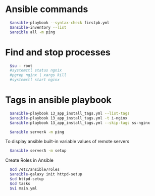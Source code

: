 # Ansible commands 
```sh
  $ansible-playbook --syntax-check firstpb.yml
  $ansible-inventory --list
  $ansible all -m ping
```

# Find and stop processes
```sh
  $su - root
  #systemctl status ngnix
  #pgrep nginx | xargs kill
  #systemctl start nginx
```

# Tags in ansible playbook
```sh
  $ansible-playbook 13_app_install_tags.yml --list-tags
  $ansible-playbook 13_app_install_tags.yml -t i-nginx
  $ansible-playbook 13_app_install_tags.yml --skip-tags ss-nginx 
```

```sh
  $ansible serverA -m ping
```

To display ansible built-in variable values of remote servers
```sh
  $ansible serverA -m setup 
```

Create Roles in Ansible
```sh
  $cd /etc/ansible/roles
  $ansible-galaxy init httpd-setup
  $cd httpd-setup
  $cd tasks
  $vi main.yml 
```
